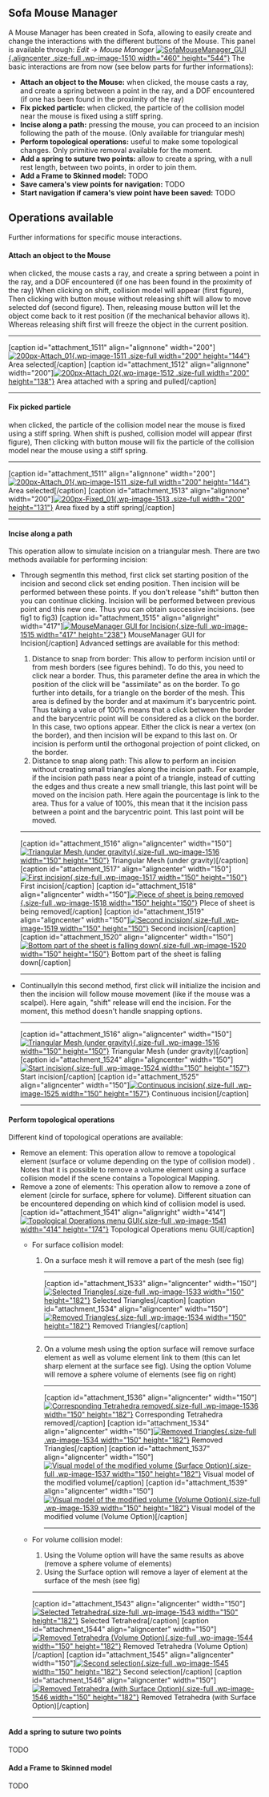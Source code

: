 Sofa Mouse Manager
------------------

A Mouse Manager has been created in Sofa, allowing to easily create and
change the interactions with the different buttons of the Mouse. This
panel is available through: *Edit -&gt; Mouse Manager*
[![SofaMouseManager\_GUI](https://www.sofa-framework.org/wp-content/uploads/2014/11/SofaMouseManager_GUI1.png){.aligncenter
.size-full .wp-image-1510 width="460"
height="544"}](https://www.sofa-framework.org/wp-content/uploads/2014/11/SofaMouseManager_GUI1.png)
The basic interactions are from now (see below parts for further
informations):

-   **Attach an object to the Mouse:** when clicked, the mouse casts a ray,
    and create a spring between a point in the ray, and a DOF
    encountered (if one has been found in the proximity of the ray)
-   **Fix picked particle:** when clicked, the particle of the collision
    model near the mouse is fixed using a stiff spring.
-   **Incise along a path:** pressing the mouse, you can proceed to an
    incision following the path of the mouse. (Only available for
    triangular mesh)
-   **Perform topological operations:** useful to make some
    topological changes. Only primitive removal available for
    the moment.
-   **Add a spring to suture two points:** allow to create a spring, with a
    null rest length, between two points, in order to join them.
-   **Add a Frame to Skinned model:** TODO
-   **Save camera's view points for navigation:** TODO
-   **Start navigation if camera's view point have been saved:** TODO

Operations available
--------------------

Further informations for specific mouse interactions.

#### Attach an object to the Mouse

when clicked, the mouse casts a ray, and create a spring between a point
in the ray, and a DOF encountered (if one has been found in the
proximity of the ray) When clicking on shift, collision model will
appear (first figure), Then clicking with button mouse without releasing
shift will allow to move selected dof (second figure). Then, releasing
mouse button will let the object come back to it rest position (if the
mechanical behavior allows it). Whereas releasing shift first will
freeze the object in the current position.

  -------------------------------------------------------------------------------------------------------------------------------------------------------------------------------------------------------------------------------------------------------------------------------------------------------------------------------------- ---------------------------------------------------------------------------------------------------------------------------------------------------------------------------------------------------------------------------------------------------------------------------------------------------------------------------------------------------------------
  \[caption id="attachment\_1511" align="alignnone" width="200"\][![200px-Attach\_01](https://www.sofa-framework.org/wp-content/uploads/2014/11/200px-Attach_011.png){.wp-image-1511 .size-full width="200" height="144"}](https://www.sofa-framework.org/wp-content/uploads/2014/11/200px-Attach_011.png) Area selected\[/caption\]   \[caption id="attachment\_1512" align="alignnone" width="200"\][![200px-Attach\_02](https://www.sofa-framework.org/wp-content/uploads/2014/11/200px-Attach_021.png){.wp-image-1512 .size-full width="200" height="138"}](https://www.sofa-framework.org/wp-content/uploads/2014/11/200px-Attach_021.png) Area attached with a spring and pulled\[/caption\]
  -------------------------------------------------------------------------------------------------------------------------------------------------------------------------------------------------------------------------------------------------------------------------------------------------------------------------------------- ---------------------------------------------------------------------------------------------------------------------------------------------------------------------------------------------------------------------------------------------------------------------------------------------------------------------------------------------------------------

#### Fix picked particle

when clicked, the particle of the collision model near the mouse is
fixed using a stiff spring. When shift is pushed, collision model will
appear (first figure), Then clicking with button mouse will fix the
particle of the collision model near the mouse using a stiff spring.

  -------------------------------------------------------------------------------------------------------------------------------------------------------------------------------------------------------------------------------------------------------------------------------------------------------------------------------------- --------------------------------------------------------------------------------------------------------------------------------------------------------------------------------------------------------------------------------------------------------------------------------------------------------------------------------------------------
  \[caption id="attachment\_1511" align="alignnone" width="200"\][![200px-Attach\_01](https://www.sofa-framework.org/wp-content/uploads/2014/11/200px-Attach_011.png){.wp-image-1511 .size-full width="200" height="144"}](https://www.sofa-framework.org/wp-content/uploads/2014/11/200px-Attach_011.png) Area selected\[/caption\]   \[caption id="attachment\_1513" align="alignnone" width="200"\][![200px-Fixed\_01](https://www.sofa-framework.org/wp-content/uploads/2014/11/200px-Fixed_011.png){.wp-image-1513 .size-full width="200" height="131"}](https://www.sofa-framework.org/wp-content/uploads/2014/11/200px-Fixed_011.png) Area fixed by a stiff spring\[/caption\]
  -------------------------------------------------------------------------------------------------------------------------------------------------------------------------------------------------------------------------------------------------------------------------------------------------------------------------------------- --------------------------------------------------------------------------------------------------------------------------------------------------------------------------------------------------------------------------------------------------------------------------------------------------------------------------------------------------

#### Incise along a path

This operation allow to simulate incision on a triangular mesh. There
are two methods available for performing incision:

-   Through segmentIn this method, first click set starting position of
    the incision and second click set ending position. Then incision
    will be performed between these points. If you don't release "shift"
    button then you can continue clicking. Incision will be performed
    between previous point and this new one. Thus you can obtain
    successive incisions. (see fig1 to fig3) \[caption
    id="attachment\_1515" align="alignright"
    width="417"\][![MouseManager GUI for
    Incision](https://www.sofa-framework.org/wp-content/uploads/2014/11/SofaMouseManager_GUI_Incision1.png){.size-full
    .wp-image-1515 width="417"
    height="238"}](https://www.sofa-framework.org/wp-content/uploads/2014/11/SofaMouseManager_GUI_Incision1.png)
    MouseManager GUI for Incision\[/caption\] Advanced settings are
    available for this method:
    1.  Distance to snap from border: This allow to perform incision
        until or from mesh borders (see figures behind). To do this, you
        need to click near a border. Thus, this parameter define the
        area in which the position of the click will be "assimilate" as
        on the border. To go further into details, for a triangle on the
        border of the mesh. This area is defined by the border and at
        maximum it's barycentric point. Thus taking a value of 100%
        means that a click between the border and the barycentric point
        will be considered as a click on the border. In this case, two
        options appear. Either the click is near a vertex (on the
        border), and then incision will be expand to this last on. Or
        incision is perform until the orthogonal projection of point
        clicked, on the border.
    2.  Distance to snap along path: This allow to perform an incision
        without creating small triangles along the incision path. For
        example, if the incision path pass near a point of a triangle,
        instead of cutting the edges and thus create a new small
        triangle, this last point will be moved on the incision path.
        Here again the pourcentage is link to the area. Thus for a value
        of 100%, this mean that it the incision pass between a point and
        the barycentric point. This last point will be moved.

      ----------------------------------------------------------------------------------------------------------------------------------------------------------------------------------------------------------------------------------------------------------------------------------------------------------------------------------------------------------------------------- ----------------------------------------------------------------------------------------------------------------------------------------------------------------------------------------------------------------------------------------------------------------------------------------------------------------------------------------- ----------------------------------------------------------------------------------------------------------------------------------------------------------------------------------------------------------------------------------------------------------------------------------------------------------------------------------------------------------------------------- --------------------------------------------------------------------------------------------------------------------------------------------------------------------------------------------------------------------------------------------------------------------------------------------------------------------------------------------- -----------------------------------------------------------------------------------------------------------------------------------------------------------------------------------------------------------------------------------------------------------------------------------------------------------------------------------------------------------------------------------------------
      \[caption id="attachment\_1516" align="aligncenter" width="150"\][![Triangular Mesh (under gravity)](https://www.sofa-framework.org/wp-content/uploads/2014/11/150px-Incision_011.png){.size-full .wp-image-1516 width="150" height="150"}](https://www.sofa-framework.org/wp-content/uploads/2014/11/150px-Incision_011.png) Triangular Mesh (under gravity)\[/caption\]   \[caption id="attachment\_1517" align="aligncenter" width="150"\][![First incision](https://www.sofa-framework.org/wp-content/uploads/2014/11/150px-Incision_02.png){.size-full .wp-image-1517 width="150" height="150"}](https://www.sofa-framework.org/wp-content/uploads/2014/11/150px-Incision_02.png) First incision\[/caption\]   \[caption id="attachment\_1518" align="aligncenter" width="150"\][![Piece of sheet is being removed](https://www.sofa-framework.org/wp-content/uploads/2014/11/150px-Incision_031.png){.size-full .wp-image-1518 width="150" height="150"}](https://www.sofa-framework.org/wp-content/uploads/2014/11/150px-Incision_031.png) PIece of sheet is being removed\[/caption\]   \[caption id="attachment\_1519" align="aligncenter" width="150"\][![Second incision](https://www.sofa-framework.org/wp-content/uploads/2014/11/150px-Incision_041.png){.size-full .wp-image-1519 width="150" height="150"}](https://www.sofa-framework.org/wp-content/uploads/2014/11/150px-Incision_041.png) Second incision\[/caption\]   \[caption id="attachment\_1520" align="aligncenter" width="150"\][![Bottom part of the sheet is falling down](https://www.sofa-framework.org/wp-content/uploads/2014/11/150px-Incision_051.png){.size-full .wp-image-1520 width="150" height="150"}](https://www.sofa-framework.org/wp-content/uploads/2014/11/150px-Incision_051.png) Bottom part of the sheet is falling down\[/caption\]
      ----------------------------------------------------------------------------------------------------------------------------------------------------------------------------------------------------------------------------------------------------------------------------------------------------------------------------------------------------------------------------- ----------------------------------------------------------------------------------------------------------------------------------------------------------------------------------------------------------------------------------------------------------------------------------------------------------------------------------------- ----------------------------------------------------------------------------------------------------------------------------------------------------------------------------------------------------------------------------------------------------------------------------------------------------------------------------------------------------------------------------- --------------------------------------------------------------------------------------------------------------------------------------------------------------------------------------------------------------------------------------------------------------------------------------------------------------------------------------------- -----------------------------------------------------------------------------------------------------------------------------------------------------------------------------------------------------------------------------------------------------------------------------------------------------------------------------------------------------------------------------------------------

-   ContinuallyIn this second method, first click will initialize the
    incision and then the incision will follow mouse movement (like if
    the mouse was a scalpel). Here again, "shift" release will end
    the incision. For the moment, this method doesn't handle
    snapping options.
      ----------------------------------------------------------------------------------------------------------------------------------------------------------------------------------------------------------------------------------------------------------------------------------------------------------------------------------------------------------------------------- ----------------------------------------------------------------------------------------------------------------------------------------------------------------------------------------------------------------------------------------------------------------------------------------------------------------------------------------------- ---------------------------------------------------------------------------------------------------------------------------------------------------------------------------------------------------------------------------------------------------------------------------------------------------------------------------------------------------------
      \[caption id="attachment\_1516" align="aligncenter" width="150"\][![Triangular Mesh (under gravity)](https://www.sofa-framework.org/wp-content/uploads/2014/11/150px-Incision_011.png){.size-full .wp-image-1516 width="150" height="150"}](https://www.sofa-framework.org/wp-content/uploads/2014/11/150px-Incision_011.png) Triangular Mesh (under gravity)\[/caption\]   \[caption id="attachment\_1524" align="aligncenter" width="150"\][![Start incision](https://www.sofa-framework.org/wp-content/uploads/2014/11/150px-Incision_02bis.png){.size-full .wp-image-1524 width="150" height="157"}](https://www.sofa-framework.org/wp-content/uploads/2014/11/150px-Incision_02bis.png) Start incision\[/caption\]   \[caption id="attachment\_1525" align="aligncenter" width="150"\][![Continuous incision](https://www.sofa-framework.org/wp-content/uploads/2014/11/150px-Incision_03bis.png){.size-full .wp-image-1525 width="150" height="157"}](https://www.sofa-framework.org/wp-content/uploads/2014/11/150px-Incision_03bis.png) Continuous incision\[/caption\]
      ----------------------------------------------------------------------------------------------------------------------------------------------------------------------------------------------------------------------------------------------------------------------------------------------------------------------------------------------------------------------------- ----------------------------------------------------------------------------------------------------------------------------------------------------------------------------------------------------------------------------------------------------------------------------------------------------------------------------------------------- ---------------------------------------------------------------------------------------------------------------------------------------------------------------------------------------------------------------------------------------------------------------------------------------------------------------------------------------------------------

#### Perform topological operations

Different kind of topological operations are available:

-   Remove an element: This operation allow to remove a topological
    element (surface or volume depending on the type of collision model)
    . Notes that it is possible to remove a volume element using a
    surface collision model if the scene contains a Topological Mapping.
-   Remove a zone of elements: This operation allow to remove a zone of
    element (circle for surface, sphere for volume). Different situation
    can be encountered depending on which kind of collision model is
    used. \[caption id="attachment\_1541" align="alignright"
    width="414"\][![Topological Operations menu
    GUI](https://www.sofa-framework.org/wp-content/uploads/2014/11/SofaMouseManager_GUI_topology1.png){.size-full
    .wp-image-1541 width="414"
    height="174"}](https://www.sofa-framework.org/wp-content/uploads/2014/11/SofaMouseManager_GUI_topology1.png)
    Topological Operations menu GUI\[/caption\]
    -   For surface collision model:
        1.  On a surface mesh it will remove a part of the mesh
            (see fig)
              --------------------------------------------------------------------------------------------------------------------------------------------------------------------------------------------------------------------------------------------------------------------------------------------------------------------------------------------------- -------------------------------------------------------------------------------------------------------------------------------------------------------------------------------------------------------------------------------------------------------------------------------------------------------------------------------------------------
              \[caption id="attachment\_1533" align="aligncenter" width="150"\][![Selected Triangles](https://www.sofa-framework.org/wp-content/uploads/2014/11/150px-RemoveTri011.png){.size-full .wp-image-1533 width="150" height="182"}](https://www.sofa-framework.org/wp-content/uploads/2014/11/150px-RemoveTri011.png) Selected Triangles\[/caption\]   \[caption id="attachment\_1534" align="aligncenter" width="150"\][![Removed Triangles](https://www.sofa-framework.org/wp-content/uploads/2014/11/150px-RemoveTri021.png){.size-full .wp-image-1534 width="150" height="182"}](https://www.sofa-framework.org/wp-content/uploads/2014/11/150px-RemoveTri021.png) Removed Triangles\[/caption\]
              --------------------------------------------------------------------------------------------------------------------------------------------------------------------------------------------------------------------------------------------------------------------------------------------------------------------------------------------------- -------------------------------------------------------------------------------------------------------------------------------------------------------------------------------------------------------------------------------------------------------------------------------------------------------------------------------------------------

        2.  On a volume mesh using the option surface will remove
            surface element as well as volume element link to them (this
            can let sharp element at the surface see fig). Using the
            option Volume will remove a sphere volume of elements (see
            fig on right)
              ----------------------------------------------------------------------------------------------------------------------------------------------------------------------------------------------------------------------------------------------------------------------------------------------------------------------------------------------------------------------------------- ------------------------------------------------------------------------------------------------------------------------------------------------------------------------------------------------------------------------------------------------------------------------------------------------------------------------------------------------- -------------------------------------------------------------------------------------------------------------------------------------------------------------------------------------------------------------------------------------------------------------------------------------------------------------------------------------------------------------------------------------------------------- -------------------------------------------------------------------------------------------------------------------------------------------------------------------------------------------------------------------------------------------------------------------------------------------------------------------------------------------------------------------------------------------------------------------
              \[caption id="attachment\_1536" align="aligncenter" width="150"\][![Corresponding Tetrahedra removed](https://www.sofa-framework.org/wp-content/uploads/2014/11/150px-RemoveTetra021.png){.size-full .wp-image-1536 width="150" height="182"}](https://www.sofa-framework.org/wp-content/uploads/2014/11/150px-RemoveTetra021.png) Corresponding Tetrahedra removed\[/caption\]   \[caption id="attachment\_1534" align="aligncenter" width="150"\][![Removed Triangles](https://www.sofa-framework.org/wp-content/uploads/2014/11/150px-RemoveTri021.png){.size-full .wp-image-1534 width="150" height="182"}](https://www.sofa-framework.org/wp-content/uploads/2014/11/150px-RemoveTri021.png) Removed Triangles\[/caption\]   \[caption id="attachment\_1537" align="aligncenter" width="150"\][![Visual model of the modified volume (Surface Option)](https://www.sofa-framework.org/wp-content/uploads/2014/11/150px-RemoveTetra03.png){.size-full .wp-image-1537 width="150" height="182"}](https://www.sofa-framework.org/wp-content/uploads/2014/11/150px-RemoveTetra03.png) Visual model of the modified volume\[/caption\]   \[caption id="attachment\_1539" align="aligncenter" width="150"\][![Visual model of the modified volume (Volume Option)](https://www.sofa-framework.org/wp-content/uploads/2014/11/150px-RemoveTri03.png){.size-full .wp-image-1539 width="150" height="182"}](https://www.sofa-framework.org/wp-content/uploads/2014/11/150px-RemoveTri03.png) Visual model of the modified volume (Volume Option)\[/caption\]
              ----------------------------------------------------------------------------------------------------------------------------------------------------------------------------------------------------------------------------------------------------------------------------------------------------------------------------------------------------------------------------------- ------------------------------------------------------------------------------------------------------------------------------------------------------------------------------------------------------------------------------------------------------------------------------------------------------------------------------------------------- -------------------------------------------------------------------------------------------------------------------------------------------------------------------------------------------------------------------------------------------------------------------------------------------------------------------------------------------------------------------------------------------------------- -------------------------------------------------------------------------------------------------------------------------------------------------------------------------------------------------------------------------------------------------------------------------------------------------------------------------------------------------------------------------------------------------------------------
    -   For volume collision model:
        1.  Using the Volume option will have the same results as above
            (remove a sphere volume of elements)
        2.  Using the Surface option will remove a layer of element at
            the surface of the mesh (see fig)

          ------------------------------------------------------------------------------------------------------------------------------------------------------------------------------------------------------------------------------------------------------------------------------------------------------------------------------------------------------- ------------------------------------------------------------------------------------------------------------------------------------------------------------------------------------------------------------------------------------------------------------------------------------------------------------------------------------------------------------------------------------- ------------------------------------------------------------------------------------------------------------------------------------------------------------------------------------------------------------------------------------------------------------------------------------------------------------------------------------------------- -------------------------------------------------------------------------------------------------------------------------------------------------------------------------------------------------------------------------------------------------------------------------------------------------------------------------------------------------------------------------------------------------
          \[caption id="attachment\_1543" align="aligncenter" width="150"\][![Selected Tetrahedra](https://www.sofa-framework.org/wp-content/uploads/2014/11/150px-RemoveTetra04.png){.size-full .wp-image-1543 width="150" height="182"}](https://www.sofa-framework.org/wp-content/uploads/2014/11/150px-RemoveTetra04.png) Selected Tetrahedra\[/caption\]   \[caption id="attachment\_1544" align="aligncenter" width="150"\][![Removed Tetrahedra (Volume Option)](https://www.sofa-framework.org/wp-content/uploads/2014/11/150px-RemoveTetra05.png){.size-full .wp-image-1544 width="150" height="182"}](https://www.sofa-framework.org/wp-content/uploads/2014/11/150px-RemoveTetra05.png) Removed Tetrahedra (Volume Option)\[/caption\]   \[caption id="attachment\_1545" align="aligncenter" width="150"\][![Second selection](https://www.sofa-framework.org/wp-content/uploads/2014/11/150px-RemoveTetra06.png){.size-full .wp-image-1545 width="150" height="182"}](https://www.sofa-framework.org/wp-content/uploads/2014/11/150px-RemoveTetra06.png) Second selection\[/caption\]   \[caption id="attachment\_1546" align="aligncenter" width="150"\][![Removed Tetrahedra (with Surface Option)](https://www.sofa-framework.org/wp-content/uploads/2014/11/150px-RemoveTetra07.png){.size-full .wp-image-1546 width="150" height="182"}](https://www.sofa-framework.org/wp-content/uploads/2014/11/150px-RemoveTetra07.png) Removed Tetrahedra (with Surface Option)\[/caption\]
          ------------------------------------------------------------------------------------------------------------------------------------------------------------------------------------------------------------------------------------------------------------------------------------------------------------------------------------------------------- ------------------------------------------------------------------------------------------------------------------------------------------------------------------------------------------------------------------------------------------------------------------------------------------------------------------------------------------------------------------------------------- ------------------------------------------------------------------------------------------------------------------------------------------------------------------------------------------------------------------------------------------------------------------------------------------------------------------------------------------------- -------------------------------------------------------------------------------------------------------------------------------------------------------------------------------------------------------------------------------------------------------------------------------------------------------------------------------------------------------------------------------------------------

#### Add a spring to suture two points

TODO

#### Add a Frame to Skinned model

TODO
